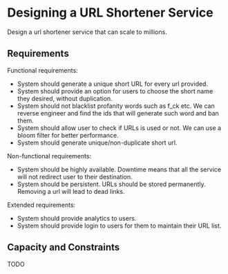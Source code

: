 # Designing a URL Shortener Service

Design a url shortener service that can scale to millions.

## Requirements

Functional requirements:
- System should generate a unique short URL for every url provided.
- System should provide an option for users to choose the short name they desired, without duplication.
- System should not blacklist profanity words such as f_ck etc. We can reverse engineer and find the ids that will generate such word and ban them.
- System should allow user to check if URLs is used or not. We can use a bloom filter for better performance.
- System should generate unique/non-duplicate short url.

Non-functional requirements:
- System should be highly available. Downtime means that all the service will not redirect user to their destination.
- System should be persistent. URLs should be stored permanently. Removing a url will lead to dead links.

Extended requirements:
- System should provide analytics to users.
- System should provide login to users for them to maintain their URL list.

## Capacity and Constraints

TODO


